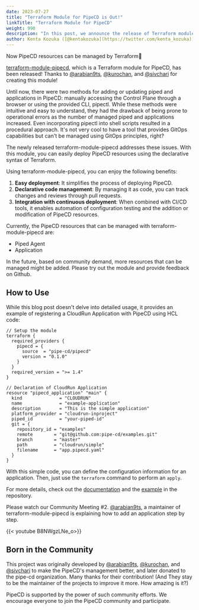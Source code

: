 ```yaml
---
date: 2023-07-27
title: "Terraform Module for PipeCD is Out!"
linkTitle: "Terraform Module for PipeCD"
weight: 990
description: "In this post, we announce the release of Terraform module for PipeCD."
author: Kenta Kozuka ([@kentakozuka](https://twitter.com/kenta_kozuka))
---
```


Now PipeCD resources can be managed by Terraform🎉

[terraform-module-pipecd](https://github.com/pipe-cd/terraform-provider-pipecd), which is a Terraform module for PipeCD, has been released!
Thanks to [@arabian9ts](https://github.com/arabian9ts), [@kurochan](https://twitter.com/kuro_m88), and [@sivchari](https://twitter.com/sivchari) for creating this module!

Until now, there were two methods for adding or updating piped and applications in PipeCD: manually accessing the Control Plane through a browser or using the provided CLI, pipectl. While these methods were intuitive and easy to understand, they had the drawback of being prone to operational errors as the number of managed piped and applications increased. Even incorporating pipectl into shell scripts resulted in a procedural approach. It's not very cool to have a tool that provides GitOps capabilities but can't be managed using GitOps principles, right?

The newly released terraform-module-pipecd addresses these issues. With this module, you can easily deploy PipeCD resources using the declarative syntax of Terraform.

Using terraform-module-pipecd, you can enjoy the following benefits:
1. **Easy deployment**: It simplifies the process of deploying PipeCD.
2. **Declarative code management**: By managing it as code, you can track changes and reviews through pull requests.
3. **Integration with continuous deployment**: When combined with CI/CD tools, it enables automation of configuration testing and the addition or modification of PipeCD resources.

Currently, the PipeCD resources that can be managed with terraform-module-pipecd are:
- Piped Agent
- Application

In the future, based on community demand, more resources that can be managed might be added. Please try out the module and provide feedback on Github.

## How to Use
While this blog post doesn't delve into detailed usage, it provides an example of registering a CloudRun Application with PipeCD using HCL code:

```hcl
// Setup the module
terraform {
  required_providers {
    pipecd = {
      source  = "pipe-cd/pipecd"
      version = "0.1.0"
    }
  }
  required_version = ">= 1.4"
}

// Declaration of CloudRun Application
resource "pipecd_application" "main" {
  kind              = "CLOUDRUN"
  name              = "example-application"
  description       = "This is the simple application"
  platform_provider = "cloudrun-inproject"
  piped_id          = "your-piped-id"
  git = {
    repository_id = "examples"
    remote        = "git@github.com:pipe-cd/examples.git"
    branch        = "master"
    path          = "cloudrun/simple"
    filename      = "app.pipecd.yaml"
  }
}
```

With this simple code, you can define the configuration information for an application. Then, just use the `terraform` command to perform an `apply`.

For more details, check out the [documentation](/docs/user-guide/terraform-module-pipecd/) and the [example](https://github.com/pipe-cd/terraform-provider-pipecd/tree/main/example) in the repository.

Please watch our Community Meeting #2. [@arabian9ts](https://github.com/arabian9ts), a maintainer of terraform-module-pipecd is explaining how to add an application step by step.

{{< youtube B8NWgzLNe_o>}}

## Born in the Community
This project was originally developed by [@arabian9ts](https://github.com/arabian9ts), [@kurochan](https://github.com/kurochan), and [@sivchari](https://github.com/sivchari) to make the PipeCD's management better, and later donated to the pipe-cd organization. Many thanks for their contribution! (And They stay to be the maintainer of the projects to improve it more. How amazing is it?)

PipeCD is supported by the power of such community efforts. We encourage everyone to join the PipeCD community and participate.